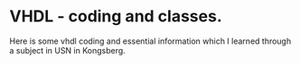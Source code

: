 # VHDL - coding and classes.

Here is some vhdl coding and essential information which I learned through a subject in USN in Kongsberg.
